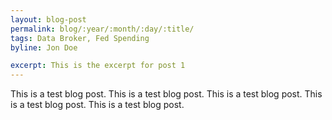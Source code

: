 ```yaml
---
layout: blog-post
permalink: blog/:year/:month/:day/:title/
tags: Data Broker, Fed Spending
byline: Jon Doe

excerpt: This is the excerpt for post 1
---
```



This is a test blog post. This is a test blog post. This is a test blog post. This is a test blog post. This is a test blog post.